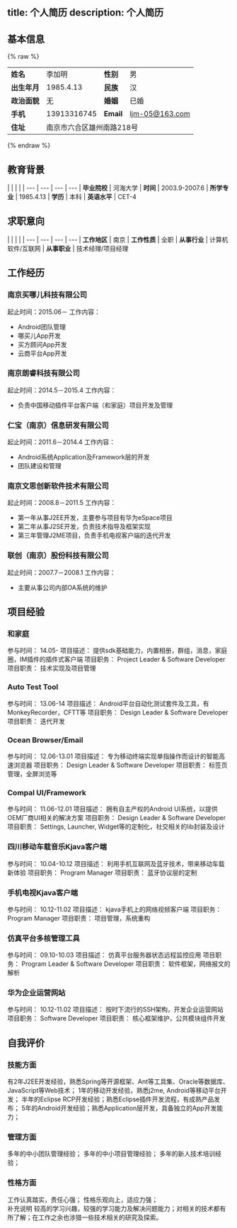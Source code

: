 title: 个人简历
description: 个人简历
---

<style>
thead {
  display: none;
}
</style>

## 基本信息

{% raw %}
<table class="table table-bordered">
<tbody>
<tr>
<td><strong>姓名</strong></td>
<td>李加明</td>
<td><strong>性别</strong></td>
<td>男</td>
</tr>
<tr>
<td><strong>出生年月</strong></td>
<td>1985.4.13</td>
<td><strong>民族</strong></td>
<td>汉</td>
</tr>
<tr>
<td><strong>政治面貌</strong></td>
<td>无</td>
<td><strong>婚姻</strong></td>
<td>已婚</td>
</tr>
<tr>
<td><strong>手机</strong></td>
<td>13913316745</td>
<td><strong>Email</strong></td>
<td><a href="mailto:ljm-05@163.com" target="_blank" rel="external">ljm-05@163.com</a></td>
</tr>
<tr>
<td><strong>住址</strong></td>
<td colspan="3">南京市六合区雄州南路218号</td>
</tr>
</tbody>
</table>
{% endraw %}

## 教育背景

|  |  |  |
| --- | --- | --- | ---
| **毕业院校** | 河海大学 | **时间** | 2003.9-2007.6
| **所学专业** | 1985.4.13 | **学历** | 本科
| **英语水平** | CET-4

## 求职意向

|  |  |  |
| --- | --- | --- | ---
| **工作地区** | 南京 | **工作性质** | 全职
| **从事行业** | 计算机软件/互联网 | **从事职业** | 技术经理/项目经理

## 工作经历
### 南京买哪儿科技有限公司
起止时间：2015.06－
工作内容：
- Android团队管理
- 哪买儿App开发
- 买方顾问App开发
- 云商平台App开发

### 南京朗睿科技有限公司
起止时间：2014.5－2015.4
工作内容：
- 负责中国移动插件平台客户端（和家庭）项目开发及管理

### 仁宝（南京）信息研发有限公司
起止时间：2011.6－2014.4
工作内容：
- Android系统Application及Framework层的开发
- 团队建设和管理

### 南京文思创新软件技术有限公司
起止时间：2008.8－2011.5
工作内容：
- 第一年从事J2EE开发，主要参与项目有华为eSpace项目
- 第二年从事J2SE开发，负责技术指导及框架实现
- 第三年管理J2ME项目，负责手机电视客户端的迭代开发

### 联创（南京）股份科技有限公司
起止时间：2007.7－2008.1
工作内容：
- 主要从事公司内部OA系统的维护

## 项目经验

### 和家庭

参与时间：	14.05-
项目描述：	提供sdk基础能力，内置相册，群组，消息，家庭圈，IM插件的插件式客户端
项目职务：	Project Leader & Software Developer
项目职责：	技术实现及项目管理

### Auto Test Tool

参与时间：	13.06-14
项目描述：	Android平台自动化测试套件及工具，有MonkeyRecorder，CFTT等
项目职务：	Design Leader & Software Developer
项目职责：	迭代开发

### Ocean Browser/Email

参与时间：	12.06-13.01
项目描述：	专为移动终端实现单指操作而设计的智能高速浏览器
项目职务：	Design Leader & Software Developer
项目职责：	标签页管理，全屏浏览等

### Compal UI/Framework

参与时间：	11.06-12.01
项目描述：	拥有自主产权的Android UI系统，以提供OEM厂商UI相关的解决方案
项目职务：	Design Leader & Software Developer
项目职责：	Settings, Launcher, Widget等的定制化，社交相关的lib封装及设计

### 四川移动车载音乐Kjava客户端

参与时间：	10.04-10.12
项目描述：	利用手机互联网及蓝牙技术，带来移动车载新体验
项目职务：	Program Manager
项目职责：	蓝牙协议层的定制

### 手机电视Kjava客户端

参与时间：	10.12-11.02
项目描述：	kjava手机上的网络视频客户端
项目职务：	Program Manager
项目职责：	项目管理，系统重构

### 仿真平台多核管理工具

参与时间：	09.10-10.03
项目描述：	仿真平台服务器状态远程监控应用
项目职务：	Program Leader & Software Developer
项目职责：	软件框架，网络报文的解析

### 华为企业运营网站

参与时间：	10.12-11.02
项目描述：	按时下流行的SSH架构，开发企业运营网站
项目职务：	Software Developer
项目职责：	核心框架维护，公共模块组件开发

## 自我评价
### 技能方面
有2年J2EE开发经验，熟悉Spring等开源框架、Ant等工具集、Oracle等数据库、JavaScript等Web技术；
1年的移动开发经验，熟悉j2me, Android等移动平台开发；
半年的Eclipse RCP开发经验；熟悉Eclipse插件开发流程，有成熟产品发布；
5年的Android开发经验；熟悉Application层开发，具备独立的App开发能力；

### 管理方面
多年的中小团队管理经验；
多年的中小项目管理经验；
多年的新人技术培训经验；

### 性格方面
工作认真踏实，责任心强；
性格乐观向上，适应力强；			
补充说明	较高的学习兴趣，较强的学习能力及解决问题能力；对相关的技术都有所了解；在工作之余也涉猎一些技术相关的研究及探索。
